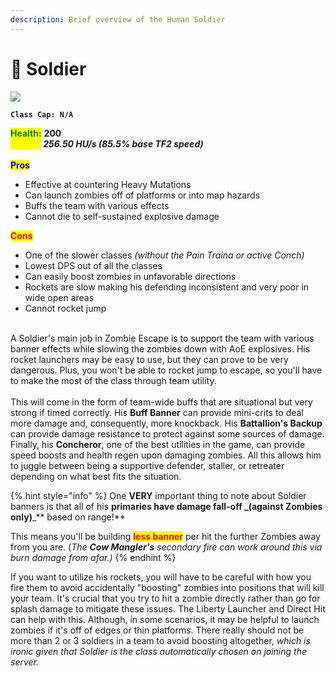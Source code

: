 ```yaml
---
description: Brief overview of the Human Soldier
---
```


# 🚀 Soldier

![](../../../.gitbook/assets/Icon\_soldier\_blue.jpg)

**`Class Cap: N/A`**

<mark style="color:green;">**Health:**</mark> **200**\
<mark style="color:yellow;">**Speed:**</mark> _**256.50 HU/s (85.5% base TF2 speed)**_\
\
<mark style="color:blue;">**Pros**</mark>

* Effective at countering Heavy Mutations
* Can launch zombies off of platforms or into map hazards
* Buffs the team with various effects
* Cannot die to self-sustained explosive damage

<mark style="color:red;">**Cons**</mark>

* One of the slower classes _(without the Pain Traina or active Conch)_
* Lowest DPS out of all the classes
* Can easily boost zombies in unfavorable directions
* Rockets are slow making his defending inconsistent and very poor in wide open areas
* Cannot rocket jump

\
A Soldier's main job in Zombie Escape is to support the team with various banner effects while slowing the zombies down with AoE explosives. His rocket launchers may be easy to use, but they can prove to be very dangerous. Plus, you won't be able to rocket jump to escape, so you'll have to make the most of the class through team utility.\
\
This will come in the form of team-wide buffs that are situational but very strong if timed correctly. His **Buff Banner** can provide mini-crits to deal more damage and, consequently, more knockback. His **Battallion's Backup** can provide damage resistance to protect against some sources of damage. Finally, his **Concheror**, one of the best utilities in the game, can provide speed boosts and health regen upon damaging zombies. All this allows him to juggle between being a supportive defender, staller, or retreater depending on what best fits the situation.&#x20;

{% hint style="info" %}
One **VERY** important thing to note about Soldier banners is that all of his **primaries have damage fall-off **_**(against Zombies only)**_** based on range!**&#x20;

This means you'll be building <mark style="color:red;">**less banner**</mark> per hit the further Zombies away from you are. (_The **Cow Mangler's** secondary fire can work around this via burn damage from afar.)_
{% endhint %}

If you want to utilize his rockets, you will have to be careful with how you fire them to avoid accidentally "boosting" zombies into positions that will kill your team. It's crucial that you try to hit a zombie directly rather than go for splash damage to mitigate these issues. The Liberty Launcher and Direct Hit can help with this. Although, in some scenarios, it may be helpful to launch zombies if it's off of edges or thin platforms. There really should not be more than 2 or 3 soldiers in a team to avoid boosting altogether, _which is ironic given that Soldier is the class automatically chosen on joining the server._
